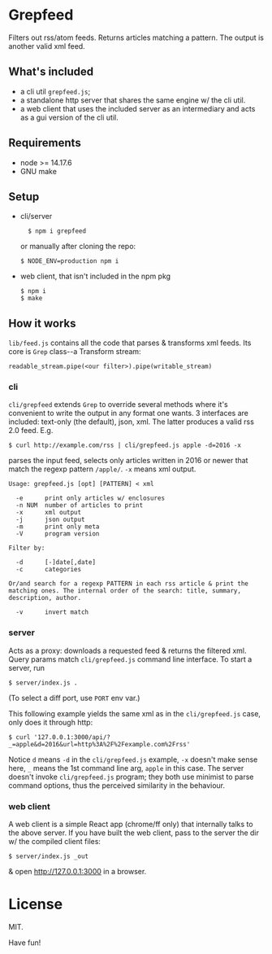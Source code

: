 # Grepfeed

Filters out rss/atom feeds. Returns articles matching a pattern. The
output is another valid xml feed.

## What's included

* a cli util `grepfeed.js`;
* a standalone http server that shares the same engine w/ the cli util.
* a web client that uses the included server as an intermediary and
  acts as a gui version of the cli util.

## Requirements

* node >= 14.17.6
* GNU make

## Setup

* cli/server

        $ npm i grepfeed

    or manually after cloning the repo:

    ~~~
    $ NODE_ENV=production npm i
    ~~~

* web client, that isn't included in the npm pkg

    ~~~
    $ npm i
    $ make
    ~~~

## How it works

`lib/feed.js` contains all the code that parses & transforms xml
feeds. Its core is `Grep` class--a Transform stream:

    readable_stream.pipe(<our filter>).pipe(writable_stream)

### cli

`cli/grepfeed` extends `Grep` to override several methods where it's
convenient to write the output in any format one wants. 3 interfaces
are included: text-only (the default), json, xml. The latter produces
a valid rss 2.0 feed. E.g.

    $ curl http://example.com/rss | cli/grepfeed.js apple -d=2016 -x

parses the input feed, selects only articles written in 2016 or newer
that match the regexp pattern `/apple/`. `-x` means xml output.

~~~
Usage: grepfeed.js [opt] [PATTERN] < xml

  -e      print only articles w/ enclosures
  -n NUM  number of articles to print
  -x      xml output
  -j      json output
  -m      print only meta
  -V      program version

Filter by:

  -d      [-]date[,date]
  -c      categories

Or/and search for a regexp PATTERN in each rss article & print the
matching ones. The internal order of the search: title, summary,
description, author.

  -v      invert match
~~~

### server

Acts as a proxy: downloads a requested feed & returns the filtered
xml. Query params match `cli/grepfeed.js` command line interface. To
start a server, run

    $ server/index.js .

(To select a diff port, use `PORT` env var.)

This following example yields the same xml as in the `cli/grepfeed.js`
case, only does it through http:

    $ curl '127.0.0.1:3000/api/?_=apple&d=2016&url=http%3A%2F%2Fexample.com%2Frss'

Notice `d` means `-d` in the `cli/grepfeed.js` example, `-x` doesn't make
sense here, `_` means the 1st command line arg, `apple` in this
case. The server doesn't invoke `cli/grepfeed.js` program; they both use
minimist to parse command options, thus the perceived similarity in
the behaviour.

### web client

A web client is a simple React app (chrome/ff only) that internally
talks to the above server. If you have built the web client, pass to
the server the dir w/ the compiled client files:

    $ server/index.js _out

& open http://127.0.0.1:3000 in a browser.

# License

MIT.

Have fun!
